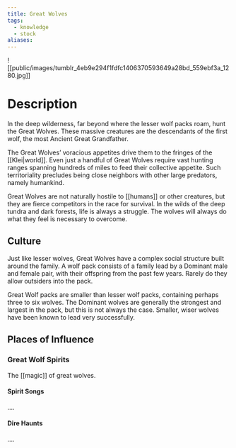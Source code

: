 ```yaml
---
title: Great Wolves
tags:
  - knowledge
  - stock
aliases:
---
```

![[public/images/tumblr_4eb9e294f1fdfc1406370593649a28bd_559ebf3a_1280.jpg]]
# Description
In the deep wilderness, far beyond where the lesser wolf packs roam, hunt the Great Wolves. These massive creatures are the descendants of the first wolf, the most Ancient Great Grandfather.

The Great Wolves’ voracious appetites drive them to the fringes of the [[Klei|world]]. Even just a handful of Great Wolves require vast hunting ranges spanning hundreds of miles to feed their collective appetite. Such territoriality precludes being close neighbors with other large predators, namely humankind.

Great Wolves are not naturally hostile to [[humans]] or other creatures, but they are fierce competitors in the race for survival. In the wilds of the deep tundra and dark forests, life is always a struggle. The wolves will always do what they feel is necessary to overcome.

## Culture
Just like lesser wolves, Great Wolves have a complex social structure built around the family. A wolf pack consists of a family lead by a Dominant male and female pair, with their offspring from the past few years. Rarely do they allow outsiders into the pack.

Great Wolf packs are smaller than lesser wolf packs, containing perhaps three to six wolves. The Dominant wolves are generally the strongest and largest in the pack, but this is not always the case. Smaller, wiser wolves have been known to lead very successfully.

## Places of Influence


### Great Wolf Spirits
The [[magic]] of great wolves.

#### Spirit Songs
....

#### Dire Haunts
....
